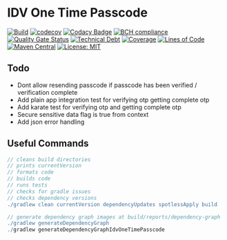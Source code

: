# IDV One Time Passcode

[![Build](https://github.com/michaelruocco/idv-one-time-passcode/workflows/pipeline/badge.svg)](https://github.com/michaelruocco/idv-one-time-passcode/actions)
[![codecov](https://codecov.io/gh/michaelruocco/idv-one-time-passcode/branch/master/graph/badge.svg?token=FWDNP534O7)](https://codecov.io/gh/michaelruocco/idv-one-time-passcode)
[![Codacy Badge](https://app.codacy.com/project/badge/Grade/272889cf707b4dcb90bf451392530794)](https://www.codacy.com/gh/michaelruocco/idv-one-time-passcode/dashboard?utm_source=github.com&amp;utm_medium=referral&amp;utm_content=michaelruocco/idv-one-time-passcode&amp;utm_campaign=Badge_Grade)
[![BCH compliance](https://bettercodehub.com/edge/badge/michaelruocco/idv-one-time-passcode?branch=master)](https://bettercodehub.com/)
[![Quality Gate Status](https://sonarcloud.io/api/project_badges/measure?project=michaelruocco_idv-one-time-passcode&metric=alert_status)](https://sonarcloud.io/dashboard?id=michaelruocco_idv-one-time-passcode)
[![Technical Debt](https://sonarcloud.io/api/project_badges/measure?project=michaelruocco_idv-one-time-passcode&metric=sqale_index)](https://sonarcloud.io/dashboard?id=michaelruocco_idv-one-time-passcode)
[![Coverage](https://sonarcloud.io/api/project_badges/measure?project=michaelruocco_idv-one-time-passcode&metric=coverage)](https://sonarcloud.io/dashboard?id=michaelruocco_idv-one-time-passcode)
[![Lines of Code](https://sonarcloud.io/api/project_badges/measure?project=michaelruocco_idv-one-time-passcode&metric=ncloc)](https://sonarcloud.io/dashboard?id=michaelruocco_idv-one-time-passcode)
[![Maven Central](https://img.shields.io/maven-central/v/com.github.michaelruocco.idv/idv-one-time-passcode-spring-app.svg?label=Maven%20Central)](https://search.maven.org/search?q=g:%22com.github.michaelruocco.idv%22%20AND%20a:%22idv-one-time-passcode-spring-app%22)
[![License: MIT](https://img.shields.io/badge/License-MIT-yellow.svg)](https://opensource.org/licenses/MIT)

## Todo

*   Dont allow resending passcode if passcode has been verified / verification complete
*   Add plain app integration test for verifying otp getting complete otp
*   Add karate test for verifying otp and getting complete otp
*   Secure sensitive data flag is true from context
*   Add json error handling

## Useful Commands

```gradle
// cleans build directories
// prints currentVersion
// formats code
// builds code
// runs tests
// checks for gradle issues
// checks dependency versions
./gradlew clean currentVersion dependencyUpdates spotlessApply build
```

```gradle
// generate dependency graph images at build/reports/dependency-graph
./gradlew generateDependencyGraph
./gradlew generateDependencyGraphIdvOneTimePasscode
```